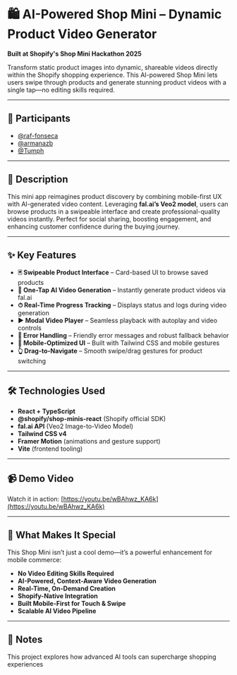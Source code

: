 # 🛍️ AI-Powered Shop Mini – Dynamic Product Video Generator

**Built at Shopify's Shop Mini Hackathon 2025**

Transform static product images into dynamic, shareable videos directly within the Shopify shopping experience. This AI-powered Shop Mini lets users swipe through products and generate stunning product videos with a single tap—no editing skills required.

---

## 👥 Participants

- [@raf-fonseca](https://github.com/raf-fonseca)  
- [@armanazb](https://github.com/armanazb)  
- [@Tumph](https://github.com/Tumph)  

---

## 🎯 Description

This mini app reimagines product discovery by combining mobile-first UX with AI-generated video content. Leveraging **fal.ai’s Veo2 model**, users can browse products in a swipeable interface and create professional-quality videos instantly. Perfect for social sharing, boosting engagement, and enhancing customer confidence during the buying journey.

---

## ✨ Key Features

- **🃏 Swipeable Product Interface** – Card-based UI to browse saved products  
- **🎥 One-Tap AI Video Generation** – Instantly generate product videos via fal.ai  
- **⏱ Real-Time Progress Tracking** – Displays status and logs during video generation  
- **▶️ Modal Video Player** – Seamless playback with autoplay and video controls  
- **🚫 Error Handling** – Friendly error messages and robust fallback behavior  
- **📱 Mobile-Optimized UI** – Built with Tailwind CSS and mobile gestures  
- **👆 Drag-to-Navigate** – Smooth swipe/drag gestures for product switching  

---

## 🛠️ Technologies Used

- **React + TypeScript**
- **@shopify/shop-minis-react** (Shopify official SDK)
- **fal.ai API** (Veo2 Image-to-Video Model)
- **Tailwind CSS v4**
- **Framer Motion** (animations and gesture support)
- **Vite** (frontend tooling)

---

## 📹 Demo Video

Watch it in action: [https://youtu.be/wBAhwz_KA6k](https://youtu.be/wBAhwz_KA6k)

---

## 🚀 What Makes It Special

This Shop Mini isn’t just a cool demo—it’s a powerful enhancement for mobile commerce:

- **No Video Editing Skills Required**  
- **AI-Powered, Context-Aware Video Generation**
- **Real-Time, On-Demand Creation**
- **Shopify-Native Integration**
- **Built Mobile-First for Touch & Swipe**
- **Scalable AI Video Pipeline**

---

## 📌 Notes

This project explores how advanced AI tools can supercharge shopping experiences
